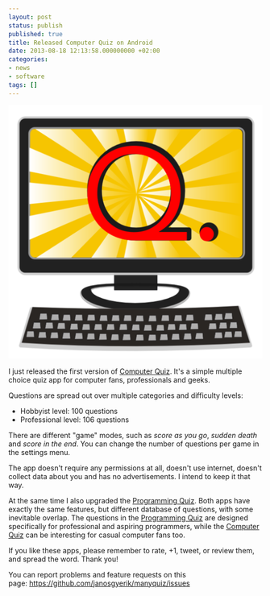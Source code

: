 ```yaml
---
layout: post
status: publish
published: true
title: Released Computer Quiz on Android
date: 2013-08-18 12:13:58.000000000 +02:00
categories:
- news
- software
tags: []
---
```

<span class="pull-right col-lg-2 col-md-2 col-sm-3"><a class="thumbnail" href="https://play.google.com/store/apps/details?id=com.manyquiz.computers.lite"><img alt="android" src="/assets/images/apps/computer-quiz.png" /></a></span>

I just released the first version of [Computer Quiz](https://play.google.com/store/apps/details?id=com.manyquiz.computers.lite). It's a simple multiple choice quiz app for computer fans, professionals and geeks.

Questions are spread out over multiple categories and difficulty levels:

- Hobbyist level: 100 questions
- Professional level: 106 questions

There are different "game" modes, such as *score as you go*, *sudden death* and *score in the end*. You can change the number of questions per game in the settings menu.

The app doesn't require any permissions at all, doesn't use internet, doesn't collect data about you and has no advertisements. I intend to keep it that way.

At the same time I also upgraded the [Programming Quiz](https://play.google.com/store/apps/details?id=com.manyquiz.programming.lite). Both apps have exactly the same features, but different database of questions, with some inevitable overlap. The questions in the [Programming Quiz](https://play.google.com/store/apps/details?id=com.manyquiz.programming.lite) are designed specifically for professional and aspiring programmers, while the [Computer Quiz](https://play.google.com/store/apps/details?id=com.manyquiz.computers.lite) can be interesting for casual computer fans too.

If you like these apps, please remember to rate, +1, tweet, or review them, and spread the word. Thank you!

You can report problems and feature requests on this page: https://github.com/janosgyerik/manyquiz/issues
